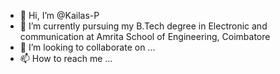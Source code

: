 - 👋 Hi, I’m @Kailas-P
- 🌱 I’m currently pursuing my B.Tech degree in Electronic and communication at Amrita School of Engineering, Coimbatore
- 💞️ I’m looking to collaborate on ...
- 📫 How to reach me ...

<!---
Kailas-P/Kailas-P is a ✨ special ✨ repository because its `README.md` (this file) appears on your GitHub profile.
You can click the Preview link to take a look at your changes.
--->
